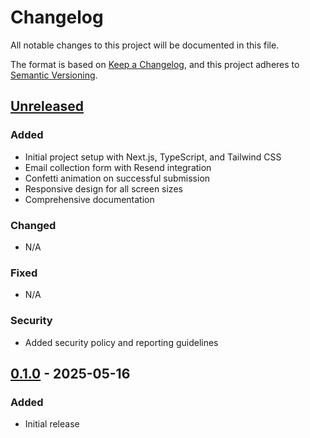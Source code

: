 # Changelog

All notable changes to this project will be documented in this file.

The format is based on [Keep a Changelog](https://keepachangelog.com/en/1.0.0/),
and this project adheres to [Semantic Versioning](https://semver.org/spec/v2.0.0.html).

## [Unreleased]

### Added
- Initial project setup with Next.js, TypeScript, and Tailwind CSS
- Email collection form with Resend integration
- Confetti animation on successful submission
- Responsive design for all screen sizes
- Comprehensive documentation

### Changed
- N/A

### Fixed
- N/A

### Security
- Added security policy and reporting guidelines

## [0.1.0] - 2025-05-16

### Added
- Initial release

[Unreleased]: https://github.com/sunnypatneedi/sample-waitlist-app/compare/v0.1.0...HEAD
[0.1.0]: https://github.com/sunnypatneedi/sample-waitlist-app/releases/tag/v0.1.0
